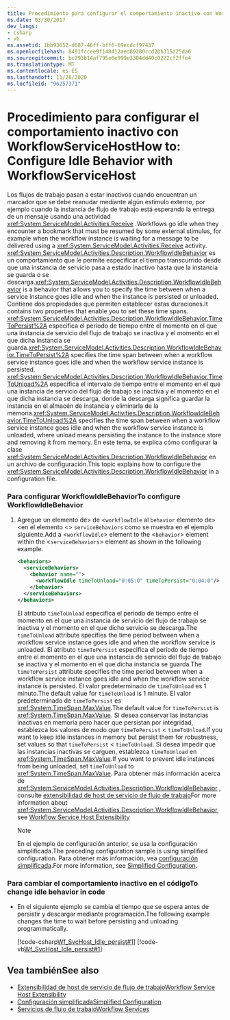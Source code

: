 ```yaml
---
title: Procedimiento para configurar el comportamiento inactivo con WorkflowServiceHost
ms.date: 03/30/2017
dev_langs:
- csharp
- vb
ms.assetid: 1bb93652-d687-46ff-bff6-69ecdcf97437
ms.openlocfilehash: 8491fccee9f148412aed89280ccd20b315d25da6
ms.sourcegitcommit: bc293b14af795e0e999e3304dd40c0222cf2ffe4
ms.translationtype: MT
ms.contentlocale: es-ES
ms.lasthandoff: 11/26/2020
ms.locfileid: "96257371"
---
```

# <a name="how-to-configure-idle-behavior-with-workflowservicehost"></a><span data-ttu-id="ad47b-102">Procedimiento para configurar el comportamiento inactivo con WorkflowServiceHost</span><span class="sxs-lookup"><span data-stu-id="ad47b-102">How to: Configure Idle Behavior with WorkflowServiceHost</span></span>

<span data-ttu-id="ad47b-103">Los flujos de trabajo pasan a estar inactivos cuando encuentran un marcador que se debe reanudar mediante algún estímulo externo, por ejemplo cuando la instancia de flujo de trabajo está esperando la entrega de un mensaje usando una actividad <xref:System.ServiceModel.Activities.Receive> .</span><span class="sxs-lookup"><span data-stu-id="ad47b-103">Workflows go idle when they encounter a bookmark that must be resumed by some external stimulus, for example when the workflow instance is waiting for a message to be delivered using a <xref:System.ServiceModel.Activities.Receive> activity.</span></span> <span data-ttu-id="ad47b-104"><xref:System.ServiceModel.Activities.Description.WorkflowIdleBehavior> es un comportamiento que le permite especificar el tiempo transcurrido desde que una instancia de servicio pasa a estado inactivo hasta que la instancia se guarda o se descarga.</span><span class="sxs-lookup"><span data-stu-id="ad47b-104"><xref:System.ServiceModel.Activities.Description.WorkflowIdleBehavior> is a behavior that allows you to specify the time between when a service instance goes idle and when the instance is persisted or unloaded.</span></span> <span data-ttu-id="ad47b-105">Contiene dos propiedades que permiten establecer estas duraciones.</span><span class="sxs-lookup"><span data-stu-id="ad47b-105">It contains two properties that enable you to set these time spans.</span></span> <span data-ttu-id="ad47b-106"><xref:System.ServiceModel.Activities.Description.WorkflowIdleBehavior.TimeToPersist%2A> especifica el período de tiempo entre el momento en el que una instancia de servicio del flujo de trabajo se inactiva y el momento en el que dicha instancia se guarda.</span><span class="sxs-lookup"><span data-stu-id="ad47b-106"><xref:System.ServiceModel.Activities.Description.WorkflowIdleBehavior.TimeToPersist%2A> specifies the time span between when a workflow service instance goes idle and when the workflow service instance is persisted.</span></span> <span data-ttu-id="ad47b-107"><xref:System.ServiceModel.Activities.Description.WorkflowIdleBehavior.TimeToUnload%2A> especifica el intervalo de tiempo entre el momento en el que una instancia de servicio del flujo de trabajo se inactiva y el momento en el que dicha instancia se descarga, donde la descarga significa guardar la instancia en el almacén de instancia y eliminarla de la memoria.</span><span class="sxs-lookup"><span data-stu-id="ad47b-107"><xref:System.ServiceModel.Activities.Description.WorkflowIdleBehavior.TimeToUnload%2A> specifies the time span between when a workflow service instance goes idle and when the workflow service instance is unloaded, where unload means persisting the instance to the instance store and removing it from memory.</span></span> <span data-ttu-id="ad47b-108">En este tema, se explica cómo configurar la clase <xref:System.ServiceModel.Activities.Description.WorkflowIdleBehavior> en un archivo de configuración.</span><span class="sxs-lookup"><span data-stu-id="ad47b-108">This topic explains how to configure the <xref:System.ServiceModel.Activities.Description.WorkflowIdleBehavior> in a configuration file.</span></span>  
  
### <a name="to-configure-workflowidlebehavior"></a><span data-ttu-id="ad47b-109">Para configurar WorkflowIdleBehavior</span><span class="sxs-lookup"><span data-stu-id="ad47b-109">To configure WorkflowIdleBehavior</span></span>  
  
1. <span data-ttu-id="ad47b-110">Agregue un elemento de> de <`workflowIdle` al `behavior` elemento de> <en el elemento <> `serviceBehaviors` como se muestra en el ejemplo siguiente.</span><span class="sxs-lookup"><span data-stu-id="ad47b-110">Add a <`workflowIdle`> element to the <`behavior`> element within the <`serviceBehaviors`> element as shown in the following example.</span></span>  
  
    ```xml  
    <behaviors>  
      <serviceBehaviors>  
        <behavior name="">  
          <workflowIdle timeToUnload="0:05:0" timeToPersist="0:04:0"/>
        </behavior>  
      </serviceBehaviors>  
    </behaviors>  
    ```  
  
     <span data-ttu-id="ad47b-111">El atributo `timeToUnload` especifica el período de tiempo entre el momento en el que una instancia de servicio del flujo de trabajo se inactiva y el momento en el que dicho servicio se descarga.</span><span class="sxs-lookup"><span data-stu-id="ad47b-111">The `timeToUnload` attribute specifies the time period between when a workflow service instance goes idle and when the workflow service is unloaded.</span></span> <span data-ttu-id="ad47b-112">El atributo `timeToPersist` especifica el período de tiempo entre el momento en el que una instancia de servicio del flujo de trabajo se inactiva y el momento en el que dicha instancia se guarda.</span><span class="sxs-lookup"><span data-stu-id="ad47b-112">The `timeToPersist` attribute specifies the time period between when a workflow service instance goes idle and when the workflow service instance is persisted.</span></span> <span data-ttu-id="ad47b-113">El valor predeterminado de `timeToUnload` es 1 minuto.</span><span class="sxs-lookup"><span data-stu-id="ad47b-113">The default value for `timeToUnload` is 1 minute.</span></span> <span data-ttu-id="ad47b-114">El valor predeterminado de `timeToPersist` es <xref:System.TimeSpan.MaxValue>.</span><span class="sxs-lookup"><span data-stu-id="ad47b-114">The default value for `timeToPersist` is <xref:System.TimeSpan.MaxValue>.</span></span> <span data-ttu-id="ad47b-115">Si desea conservar las instancias inactivas en memoria pero hacer que persistan por integridad, establezca los valores de modo que `timeToPersist` < `timeToUnload`.</span><span class="sxs-lookup"><span data-stu-id="ad47b-115">If you want to keep idle instances in memory but persist them for robustness, set values so that `timeToPersist` < `timeToUnload`.</span></span> <span data-ttu-id="ad47b-116">Si desea impedir que las instancias inactivas se carguen, establezca `timeToUnload` en <xref:System.TimeSpan.MaxValue>.</span><span class="sxs-lookup"><span data-stu-id="ad47b-116">If you want to prevent idle instances from being unloaded, set `timeToUnload` to <xref:System.TimeSpan.MaxValue>.</span></span> <span data-ttu-id="ad47b-117">Para obtener más información acerca de <xref:System.ServiceModel.Activities.Description.WorkflowIdleBehavior> , consulte [extensibilidad de host de servicio de flujo de trabajo](workflow-service-host-extensibility.md)</span><span class="sxs-lookup"><span data-stu-id="ad47b-117">For more information about <xref:System.ServiceModel.Activities.Description.WorkflowIdleBehavior>, see [Workflow Service Host Extensibility](workflow-service-host-extensibility.md)</span></span>  
  
    > [!NOTE]
    > <span data-ttu-id="ad47b-118">En el ejemplo de configuración anterior, se usa la configuración simplificada.</span><span class="sxs-lookup"><span data-stu-id="ad47b-118">The preceding configuration sample is using simplified configuration.</span></span> <span data-ttu-id="ad47b-119">Para obtener más información, vea [configuración simplificada](../simplified-configuration.md).</span><span class="sxs-lookup"><span data-stu-id="ad47b-119">For more information, see [Simplified Configuration](../simplified-configuration.md).</span></span>  
  
### <a name="to-change-idle-behavior-in-code"></a><span data-ttu-id="ad47b-120">Para cambiar el comportamiento inactivo en el código</span><span class="sxs-lookup"><span data-stu-id="ad47b-120">To change idle behavior in code</span></span>  
  
- <span data-ttu-id="ad47b-121">En el siguiente ejemplo se cambia el tiempo que se espera antes de persistir y descargar mediante programación.</span><span class="sxs-lookup"><span data-stu-id="ad47b-121">The following example changes the time to wait before persisting and unloading programmatically.</span></span>  
  
     [!code-csharp[Wf_SvcHost_Idle_persist#1](../../../../samples/snippets/csharp/VS_Snippets_CFX/wf_svchost_idle_persist/cs/source.cs#1)]
     [!code-vb[Wf_SvcHost_Idle_persist#1](../../../../samples/snippets/visualbasic/VS_Snippets_CFX/wf_svchost_idle_persist/vb/source.vb#1)]  
  
## <a name="see-also"></a><span data-ttu-id="ad47b-122">Vea también</span><span class="sxs-lookup"><span data-stu-id="ad47b-122">See also</span></span>

- [<span data-ttu-id="ad47b-123">Extensibilidad de host de servicio de flujo de trabajo</span><span class="sxs-lookup"><span data-stu-id="ad47b-123">Workflow Service Host Extensibility</span></span>](workflow-service-host-extensibility.md)
- [<span data-ttu-id="ad47b-124">Configuración simplificada</span><span class="sxs-lookup"><span data-stu-id="ad47b-124">Simplified Configuration</span></span>](../simplified-configuration.md)
- [<span data-ttu-id="ad47b-125">Servicios de flujo de trabajo</span><span class="sxs-lookup"><span data-stu-id="ad47b-125">Workflow Services</span></span>](workflow-services.md)
